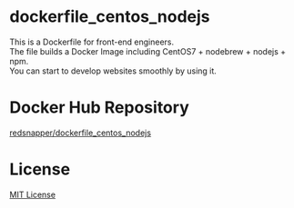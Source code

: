 # dockerfile_centos_nodejs

This is a Dockerfile for front-end engineers.  
The file builds a Docker Image including CentOS7 + nodebrew + nodejs + npm.  
You can start to develop websites smoothly by using it.

# Docker Hub Repository
[redsnapper/dockerfile_centos_nodejs](https://hub.docker.com/r/redsnapper/dockerfile_centos_nodejs/)

# License
[MIT License](https://github.com/redsnapperrice/dockerfile_centos_nodejs/blob/master/LICENSE)
